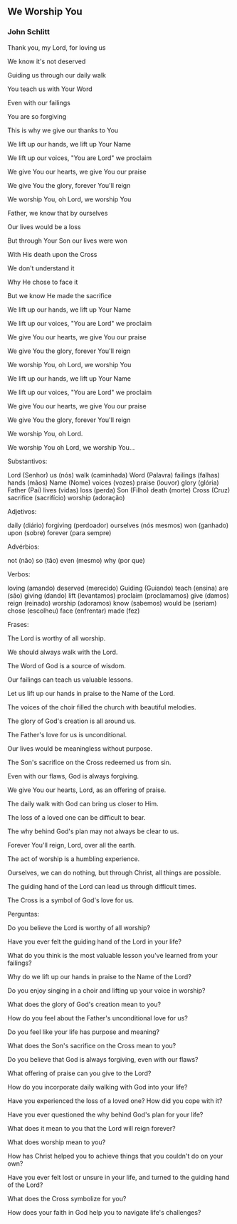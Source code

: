 ## We Worship You
### John Schlitt




Thank you, my Lord, for loving us

We know it's not deserved

Guiding us through our daily walk

You teach us with Your Word

Even with our failings

You are so forgiving

This is why we give our thanks to You

We lift up our hands, we lift up Your Name

We lift up our voices, "You are Lord" we proclaim

We give You our hearts, we give You our praise

We give You the glory, forever You'll reign

We worship You, oh Lord, we worship You

Father, we know that by ourselves

Our lives would be a loss

But through Your Son our lives were won

With His death upon the Cross

We don't understand it

Why He chose to face it

But we know He made the sacrifice

We lift up our hands, we lift up Your Name

We lift up our voices, "You are Lord" we proclaim

We give You our hearts, we give You our praise

We give You the glory, forever You'll reign

We worship You, oh Lord, we worship You

We lift up our hands, we lift up Your Name

We lift up our voices, "You are Lord" we proclaim

We give You our hearts, we give You our praise

We give You the glory, forever You'll reign

We worship You, oh Lord.

We worship You oh Lord, we worship You...









Substantivos:

Lord (Senhor)
us (nós)
walk (caminhada)
Word (Palavra)
failings (falhas)
hands (mãos)
Name (Nome)
voices (vozes)
praise (louvor)
glory (glória)
Father (Pai)
lives (vidas)
loss (perda)
Son (Filho)
death (morte)
Cross (Cruz)
sacrifice (sacrifício)
worship (adoração)

Adjetivos:

daily (diário)
forgiving (perdoador)
ourselves (nós mesmos)
won (ganhado)
upon (sobre)
forever (para sempre)

Advérbios:

not (não)
so (tão)
even (mesmo)
why (por que)

Verbos:

loving (amando)
deserved (merecido)
Guiding (Guiando)
teach (ensina)
are (são)
giving (dando)
lift (levantamos)
proclaim (proclamamos)
give (damos)
reign (reinado)
worship (adoramos)
know (sabemos)
would be (seriam)
chose (escolheu)
face (enfrentar)
made (fez)






Frases:


The Lord is worthy of all worship.

We should always walk with the Lord.

The Word of God is a source of wisdom.

Our failings can teach us valuable lessons.

Let us lift up our hands in praise to the Name of the Lord.

The voices of the choir filled the church with beautiful melodies.

The glory of God's creation is all around us.

The Father's love for us is unconditional.

Our lives would be meaningless without purpose.

The Son's sacrifice on the Cross redeemed us from sin.

Even with our flaws, God is always forgiving.

We give You our hearts, Lord, as an offering of praise.

The daily walk with God can bring us closer to Him.

The loss of a loved one can be difficult to bear.

The why behind God's plan may not always be clear to us.

Forever You'll reign, Lord, over all the earth.

The act of worship is a humbling experience.

Ourselves, we can do nothing, but through Christ, all things are possible.

The guiding hand of the Lord can lead us through difficult times.

The Cross is a symbol of God's love for us.



Perguntas:

Do you believe the Lord is worthy of all worship?

Have you ever felt the guiding hand of the Lord in your life?

What do you think is the most valuable lesson you've learned from your failings?

Why do we lift up our hands in praise to the Name of the Lord?

Do you enjoy singing in a choir and lifting up your voice in worship?

What does the glory of God's creation mean to you?

How do you feel about the Father's unconditional love for us?

Do you feel like your life has purpose and meaning?

What does the Son's sacrifice on the Cross mean to you?

Do you believe that God is always forgiving, even with our flaws?

What offering of praise can you give to the Lord?

How do you incorporate daily walking with God into your life?

Have you experienced the loss of a loved one? How did you cope with it?

Have you ever questioned the why behind God's plan for your life?

What does it mean to you that the Lord will reign forever?

What does worship mean to you?

How has Christ helped you to achieve things that you couldn't do on your own?

Have you ever felt lost or unsure in your life, and turned to the guiding hand of the Lord?

What does the Cross symbolize for you?

How does your faith in God help you to navigate life's challenges?